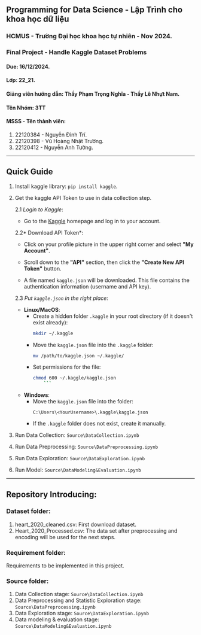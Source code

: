 ## **Programming for Data Science - Lập Trình cho khoa học dữ liệu**
### **HCMUS - Trường Đại học khoa học tự nhiên - Nov 2024.**
### **Final Project - Handle Kaggle Dataset Problems**
#### **Due:** 16/12/2024.
#### **Lớp:** 22_21.
#### **Giảng viên hướng dẫn:** Thầy Phạm Trọng Nghĩa - Thầy Lê Nhựt Nam.
#### **Tên Nhóm:** 3TT
#### **MSSS - Tên thành viên:**
1. 22120384 - Nguyễn Đình Trí.
2. 22120398 - Vũ Hoàng Nhật Trường.
3. 22120412 - Nguyễn Anh Tường.
 
---

## Quick Guide
1. Install kaggle library: `pip install kaggle`.
2. Get the kaggle API Token to use in data collection step.

   2.1 *Login to Kaggle*:

   - Go to the [Kaggle](https://www.kaggle.com/) homepage and log in to your account.

   2.2* Download API Token*:

   - Click on your profile picture in the upper right corner and select **"My Account"**.

   - Scroll down to the **"API"** section, then click the **"Create New API Token"** button.

   - A file named `kaggle.json` will be downloaded. This file contains the authentication information (username and API key).

   2.3 *Put `kaggle.json` in the right place*:
    - **Linux/MacOS**:
        - Create a hidden folder `.kaggle` in your root directory (if it doesn't exist already):
           ```bash
           mkdir ~/.kaggle
           ```
      - Move the `kaggle.json` file into the `.kaggle` folder:
           ```bash
           mv /path/to/kaggle.json ~/.kaggle/
           ```
      - Set permissions for the file:
           ```bash
           chmod 600 ~/.kaggle/kaggle.json
               ```
   - **Windows**:
     - Move the `kaggle.json` file into the folder:
       ```
       C:\Users\<YourUsername>\.kaggle\kaggle.json
       ```
     - If the `.kaggle` folder does not exist, create it manually.

3. Run Data Collection: `Source\DataCollection.ipynb`
4. Run Data Preprocessing: `Source\DataPreprocessing.ipynb`
5. Run Data Exploration: `Source\DataExploration.ipynb`
6. Run Model: `Source\DataModeling&Evaluation.ipynb`

---

## Repository Introducing:

### **Dataset folder:**
1. heart_2020_cleaned.csv: First download dataset.
2. Heart_2020_Processed.csv: The data set after preprocessing and encoding will be used for the next steps.
### **Requirement folder:**
  Requirements to be implemented in this project.
### **Source folder:** 
1. Data Collection stage: `Source\DataCollection.ipynb`
2. Data Preprocessing and Statistic Exploration stage: `Source\DataPreprocessing.ipynb`
3. Data Exploration stage: `Source\DataExploration.ipynb`
4. Data modeling & evaluation stage: `Source\DataModeling&Evaluation.ipynb`
